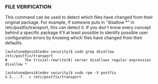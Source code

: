 ### FILE VERIFICATION

This command can be used to detect which files have changed from their original package.
For example, if someone puts in "disallow *" in /etc/postfix/transport, this can detect
it. If you don't know every concept behind a specific package it'll at least possible to identify possible user configuration errors by knowing which files have changed from their defaults. 


    [autotune@ansibledev security]$ sudo grep disallow /etc/postfix/transport
    #        The trivial-rewrite(8) server disallows regular expression
    disallow *

    [autotune@ansibledev security]$ sudo rpm -V postfix
    S.5....T.  c /etc/postfix/transport
 
